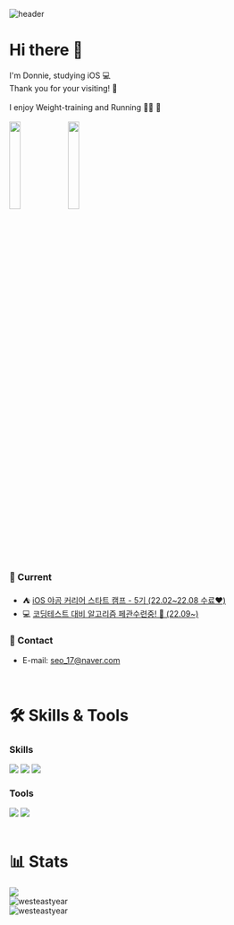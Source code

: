 ![header](https://capsule-render.vercel.app/api?type=waving&color=auto&height=300&section=header&text=Donnie's%20GitHub&fontSize=80&fontColor=FFFFFF)


# Hi there 👋
I'm Donnie, studying iOS 💻 <br/>
Thank you for your visiting! 🚀 <br/>
<br/>
I enjoy Weight-training and Running 💪🏻 👟 <br/>
<br/>
<img src="https://user-images.githubusercontent.com/74251593/161505391-408c7c3b-79ee-4401-b26f-90f95d1f38c3.gif" width="20%" height="20%"/>
<img src="https://user-images.githubusercontent.com/74251593/161510257-414f4a58-cea5-4249-8b40-3db495d683e3.gif" width="20%" height="20%"/>

### 🌱 Current
- ⛺️ [iOS 야곰 커리어 스타트 캠프 - 5기 (22.02~22.08 수료❤️)](https://github.com/westeastyear/iOS_yagom_careerStater_camp)
- 💻 [코딩테스트 대비 알고리즘 페관수련중! 🤯 (22.09~)](https://github.com/westeastyear/programmers_sandbox)


### 📨 Contact
- E-mail: [seo_17@naver.com](seo_17@naver.com)
<br/>


# 🛠 Skills & Tools

### Skills <br/>
<img src="https://img.shields.io/badge/Swift-FA7343?style=flat-square&logo=Swift&logoColor=white"/> <img src="https://img.shields.io/badge/iOS-222222?style=flat-square&logo=Apple&logoColor=white"/> <img src="https://img.shields.io/badge/Git-F05032?style=flat-square&logo=Git&logoColor=white"/>
<br/>
### Tools <br/>
<img src="https://img.shields.io/badge/XCode-147EFB?style=flat-square&logo=xcode&logoColor=white"/> <img src="https://img.shields.io/badge/GitHub-181717?style=flat-square&logo=github&logoColor=white"/>  
<br/>

# 📊 Stats
<a href="https://hits.seeyoufarm.com"><img src="https://hits.seeyoufarm.com/api/count/incr/badge.svg?url=https%3A%2F%2Fgithub.com%2Fwesteastyear&count_bg=%2379C83D&title_bg=%23555555&icon=&icon_color=%23E7E7E7&title=hits&edge_flat=false"/></a><br/>
![westeastyear](https://github-readme-stats.vercel.app/api?username=westeastyear&show_icons=true&text_color=FFFFFF&bg_color=141722&border_color=FFFFFF) <br/>
![westeastyear](https://github-readme-stats.vercel.app/api/top-langs/?username=westeastyear&layout=compact&text_color=FFFFFF&bg_color=141722&border_color=FFFFFF)
